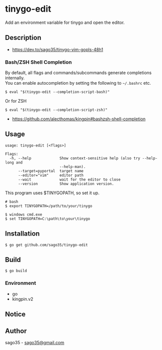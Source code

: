 # tinygo-edit

Add an environment variable for tinygo and open the editor.

## Description

* https://dev.to/sago35/tinygo-vim-gopls-48h1

### Bash/ZSH Shell Completion

By default, all flags and commands/subcommands generate completions internally.  
You can enable autocompletion by setting the following to `~/.bashrc` etc.  

```
$ eval "$(tinygo-edit --completion-script-bash)"
```

Or for ZSH

```
$ eval "$(tinygo-edit --completion-script-zsh)"
```

* https://github.com/alecthomas/kingpin#bashzsh-shell-completion

## Usage

```
usage: tinygo-edit [<flags>]

Flags:
  -h, --help             Show context-sensitive help (also try --help-long and
                         --help-man).
      --target=pyportal  target name
      --editor="vim"     editor path
      --wait             wait for the editor to close
      --version          Show application version.
```

This program uses $TINYGOPATH, so set it up.  

```
# bash
$ export TINYGOPATH=/path/to/your/tinygo

$ windows cmd.exe
$ set TINYGOPATH=C:\path\to\your\tinygo
```

## Installation

```
$ go get github.com/sago35/tinygo-edit
```

## Build

```
$ go build
```

### Environment

* go
* kingpin.v2

## Notice

## Author

sago35 - <sago35@gmail.com>
